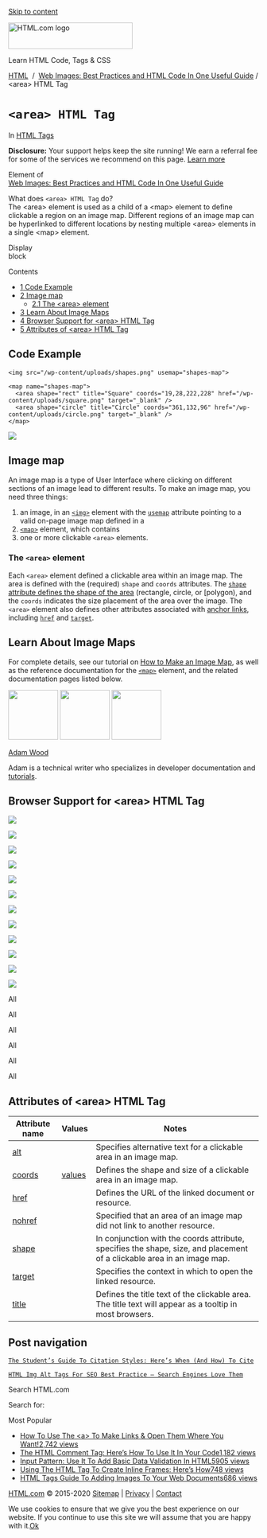 <a href="#site-main" class="skip-link screen-reader-text">Skip to content</a>

<img src="../../wp-content/uploads/html-com-logo.png" alt="HTML.com logo" class="custom-logo sp-no-webp" srcset="https://html.com/wp-content/uploads/html-com-logo.png" width="250" height="53" />

[](../../index.html)

Learn HTML Code, Tags & CSS

[HTML](../../index.html)  /  [Web Images: Best Practices and HTML Code In One Useful Guide](../../images/index.html) / &lt;area&gt; HTML Tag

`<area> HTML Tag`
=================

In <span class="post-meta-category">[HTML Tags](../index.html)</span>

**Disclosure:** Your support helps keep the site running! We earn a referral fee for some of the services we recommend on this page. [Learn more](../../disclosure/index.html)

Element of  
[Web Images: Best Practices and HTML Code In One Useful Guide](../../images/index.html)

What does `<area> HTML Tag` do?  
The &lt;area&gt; element is used as a child of a &lt;map&gt; element to define clickable a region on an image map. Different regions of an image map can be hyperlinked to different locations by nesting multiple &lt;area&gt; elements in a single &lt;map&gt; element.

Display  
block

Contents

-   [<span class="toc_number toc_depth_1">1</span> Code Example](#Code_Example)
-   [<span class="toc_number toc_depth_1">2</span> Image map](#Image_map)
    -   [<span class="toc_number toc_depth_2">2.1</span> The &lt;area&gt; element](#The_ltareagt_element)
-   [<span class="toc_number toc_depth_1">3</span> Learn About Image Maps](#Learn_About_Image_Maps)
-   [<span class="toc_number toc_depth_1">4</span> Browser Support for &lt;area&gt; HTML Tag](#Browser_Support_for_ltareagt_HTML_Tag)
-   [<span class="toc_number toc_depth_1">5</span> Attributes of &lt;area&gt; HTML Tag](#Attributes_of_ltareagt_HTML_Tag)

<span id="Code_Example">Code Example</span>
-------------------------------------------

    <img src="/wp-content/uploads/shapes.png" usemap="shapes-map">

    <map name="shapes-map">
      <area shape="rect" title="Square" coords="19,28,222,228" href="/wp-content/uploads/square.png" target="_blank" />
      <area shape="circle" title="Circle" coords="361,132,96" href="/wp-content/uploads/circle.png" target="_blank" />
    </map>

<img src="../../wp-content/uploads/shapes.png" class="sp-no-webp" srcset="/wp-content/uploads/shapes.png" />

<span class="underline"></span>

<span id="Image_map">Image map</span>
-------------------------------------

An image map is a type of User Interface where clicking on different sections of an image lead to different results. To make an image map, you need three things:

1.  an image, in an [`<img>`](../img/index.html) element with the [`usemap`](../../attributes/img-usemap/index.html) attribute pointing to a valid on-page image map defined in a
2.  [`<map>`](../map/index.html) element, which contains
3.  one or more clickable `<area>` elements.

### <span id="The_ltareagt_element">The `<area>` element</span>

Each `<area>` element defined a clickable area within an image map. The area is defined with the (required) `shape` and `coords` attributes. The [`shape` attribute defines the shape of the area](../../attributes/area-shape/index.html) (rectangle, circle, or \[polygon), and the `coords` indicates the size placement of the area over the image. The `<area>` element also defines other attributes associated with [anchor links](../a/index.html), including [`href`](../../attributes/area-href/index.html) and [`target`](../../attributes/area-target/index.html).

<span id="Learn_About_Image_Maps">Learn About Image Maps</span>
---------------------------------------------------------------

For complete details, see our tutorial on [How to Make an Image Map](../../images/how-to-make-an-image-map/index.html), as well as the reference documentation for the [`<map>`](../map/index.html) element, and the related documentation pages listed below.

<img src="../../wp-content/plugins/a3-lazy-load/assets/images/lazy_placeholder.gif" class="lazy lazy-hidden avatar avatar-100 photo" width="100" height="100" />

<img src="../../wp-content/plugins/a3-lazy-load/assets/images/lazy_placeholder.gif" class="lazy lazy-hidden avatar avatar-100 photo" width="100" height="100" />

<img src="https://secure.gravatar.com/avatar/3af4194cc38fbc6d4e68fbe7536347d5?s=100&amp;d=mm&amp;r=g" class="avatar avatar-100 photo" srcset="https://secure.gravatar.com/avatar/3af4194cc38fbc6d4e68fbe7536347d5?s=200&amp;d=mm&amp;r=g 2x" width="100" height="100" />

[Adam Wood](../../author/html/index.html)

<span class="fn">Adam is a technical writer who specializes in developer documentation and [tutorials](../../index.html).</span>

[<span class="saboxplugin-icon-grey saboxplugin-icon-linkedin"></span>](https://www.linkedin.com/in/adammichaelwood)

<span id="tho-end-content" style="display: block; visibility: hidden;"></span>

<span id="Browser_Support_for_ltareagt_HTML_Tag">Browser Support for &lt;area&gt; HTML Tag</span>
-------------------------------------------------------------------------------------------------

<img src="../../wp-content/plugins/a3-lazy-load/assets/images/lazy_placeholder.gif" class="lazy lazy-hidden" />

![](../../wp-content/plugins/htmlcodetutorial-plugin/assets/images/ie-true.png)

<img src="../../wp-content/plugins/a3-lazy-load/assets/images/lazy_placeholder.gif" class="lazy lazy-hidden" />

![](../../wp-content/plugins/htmlcodetutorial-plugin/assets/images/firefox-true.png)

<img src="../../wp-content/plugins/a3-lazy-load/assets/images/lazy_placeholder.gif" class="lazy lazy-hidden" />

![](../../wp-content/plugins/htmlcodetutorial-plugin/assets/images/chrome-true.png)

<img src="../../wp-content/plugins/a3-lazy-load/assets/images/lazy_placeholder.gif" class="lazy lazy-hidden" />

![](../../wp-content/plugins/htmlcodetutorial-plugin/assets/images/edge-true.png)

<img src="../../wp-content/plugins/a3-lazy-load/assets/images/lazy_placeholder.gif" class="lazy lazy-hidden" />

![](../../wp-content/plugins/htmlcodetutorial-plugin/assets/images/safari-true.png)

<img src="../../wp-content/plugins/a3-lazy-load/assets/images/lazy_placeholder.gif" class="lazy lazy-hidden" />

![](../../wp-content/plugins/htmlcodetutorial-plugin/assets/images/opera-true.png)

<span class="browser-supported">All</span>

<span class="browser-supported">All</span>

<span class="browser-supported">All</span>

<span class="browser-supported">All</span>

<span class="browser-supported">All</span>

<span class="browser-supported">All</span>

<span id="Attributes_of_ltareagt_HTML_Tag">Attributes of &lt;area&gt; HTML Tag</span>
-------------------------------------------------------------------------------------

<table><thead><tr class="header"><th>Attribute name</th><th>Values</th><th>Notes</th></tr></thead><tbody><tr class="odd"><td><a href="../../attributes/area-alt/index.html" class="linked-name">alt</a><br />
</td><td></td><td>Specifies alternative text for a clickable area in an image map.</td></tr><tr class="even"><td><a href="../../attributes/area-coords/index.html" class="linked-name">coords</a><br />
</td><td><a href="../../area-coordsvalues/index.html" class="value free linked-name">values</a><br />
</td><td>Defines the shape and size of a clickable area in an image map.</td></tr><tr class="odd"><td><a href="../../attributes/area-href/index.html" class="linked-name">href</a><br />
</td><td></td><td>Defines the URL of the linked document or resource.</td></tr><tr class="even"><td><a href="../../attributes/area-nohref/index.html" class="linked-name deprecated">nohref</a><br />
</td><td></td><td>Specified that an area of an image map did not link to another resource.</td></tr><tr class="odd"><td><a href="../../attributes/area-shape/index.html" class="linked-name">shape</a><br />
</td><td></td><td>In conjunction with the coords attribute, specifies the shape, size, and placement of a clickable area in an image map.</td></tr><tr class="even"><td><a href="../../attributes/area-target/index.html" class="linked-name">target</a><br />
</td><td></td><td>Specifies the context in which to open the linked resource.</td></tr><tr class="odd"><td><a href="../../attributes/area-title/index.html" class="linked-name">title</a><br />
</td><td></td><td>Defines the title text of the clickable area. The title text will appear as a tooltip in most browsers.</td></tr></tbody></table>

Post navigation
---------------

[<span class="nav-link-label"><span class="genericon genericon-previous"></span></span>`The Student’s Guide To Citation Styles: Here’s When (And How) To Cite`](../../resources/citation-guide/index.html)

[`HTML Img Alt Tags For SEO Best Practice – Search Engines Love Them`<span class="nav-link-label"><span class="genericon genericon-next"></span></span>](../../attributes/img-alt/index.html)

Search HTML.com

<span class="screen-reader-text">Search for:</span>

Most Popular

-   <a href="../../attributes/a-target/index.html" class="popular_posts_bars_link">How To Use The &lt;a&gt; To Make Links &amp; Open Them Where You Want!</a><span class="popular_posts_bars_comment_count_hold"><a href="../../attributes/a-target/index.html#comments" class="popular_posts_bars_comment_count">2,742 views</a><span class="popular_posts_bars_comment_count_triangle"></span></span>
-   <a href="../comment-tag/index.html" class="popular_posts_bars_link">The HTML Comment Tag: Here’s How To Use It In Your Code</a><span class="popular_posts_bars_comment_count_hold"><a href="../comment-tag/index.html#comments" class="popular_posts_bars_comment_count">1,182 views</a><span class="popular_posts_bars_comment_count_triangle"></span></span>
-   <a href="../../attributes/input-pattern/index.html" class="popular_posts_bars_link">Input Pattern: Use It To Add Basic Data Validation In HTML5</a><span class="popular_posts_bars_comment_count_hold"><a href="../../attributes/input-pattern/index.html#comments" class="popular_posts_bars_comment_count">905 views</a><span class="popular_posts_bars_comment_count_triangle"></span></span>
-   <a href="../iframe/index.html" class="popular_posts_bars_link">Using The HTML Tag To Create Inline Frames: Here’s How</a><span class="popular_posts_bars_comment_count_hold"><a href="../iframe/index.html#comments" class="popular_posts_bars_comment_count">748 views</a><span class="popular_posts_bars_comment_count_triangle"></span></span>
-   <a href="../img/index.html" class="popular_posts_bars_link">HTML Tags Guide To Adding Images To Your Web Documents</a><span class="popular_posts_bars_comment_count_hold"><a href="../img/index.html#comments" class="popular_posts_bars_comment_count">686 views</a><span class="popular_posts_bars_comment_count_triangle"></span></span>

[HTML.com](../../index.html) © 2015-2020 [Sitemap](../../sitemap/index.html) | [Privacy](../../privacy/index.html) | [Contact](../../contact/index.html)

<span id="cn-notice-text" class="cn-text-container">We use cookies to ensure that we give you the best experience on our website. If you continue to use this site we will assume that you are happy with it.</span><span id="cn-notice-buttons" class="cn-buttons-container"><a href="#" id="cn-accept-cookie" class="cn-set-cookie cn-button bootstrap button">Ok</a></span><a href="javascript:void(0);" id="cn-close-notice" class="cn-close-icon"></a>

